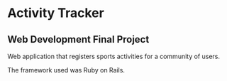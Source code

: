 # Activity Tracker
## Web Development Final Project

Web application that registers sports activities for a community of users.

The framework used was Ruby on Rails.
